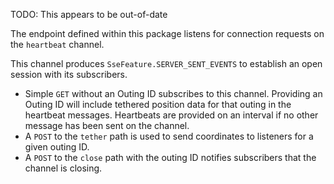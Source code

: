 TODO: This appears to be out-of-date

The endpoint defined within this package listens for connection
requests on the `heartbeat` channel. 

This channel produces `SseFeature.SERVER_SENT_EVENTS` to 
establish an open session with its subscribers.

* Simple `GET` without an Outing ID subscribes to this channel.
Providing an Outing ID will include tethered position data for
that outing in the heartbeat messages. Heartbeats are provided
on an interval if no other message has been sent on the channel.
* A `POST` to the `tether` path is used to send coordinates to
listeners for a given outing ID.
* A `POST` to the `close` path with the outing ID notifies
subscribers that the channel is closing.
